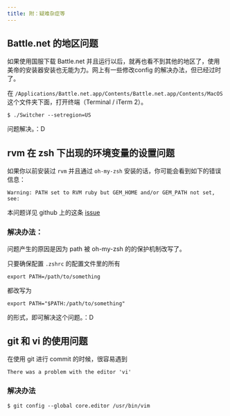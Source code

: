 ```yaml
---
title: 附：疑难杂症等
---
```


## Battle.net 的地区问题

如果使用国服下载 Battle.net 并且运行以后，就再也看不到其他的地区了，使用美帝的安装器安装也无能为力。网上有一些修改config 的解决办法，但已经过时了。

在 `/Applications/Battle.net.app/Contents/Battle.net.app/Contents/MacOS`这个文件夹下面，打开终端（Terminal / iTerm 2）。

```
$ ./Switcher --setregion=US
```

问题解决。：D

## rvm 在 zsh 下出现的环境变量的设置问题

如果你以前安装过 `rvm` 并且通过 `oh-my-zsh` 安装的话，你可能会看到如下的错误信息：

```
Warning: PATH set to RVM ruby but GEM_HOME and/or GEM_PATH not set, see:
```

本问题详见 github 上的这条 [issue](https://github.com/rvm/rvm/issues/3212)


### 解决办法：

问题产生的原因是因为 path 被 oh-my-zsh 的的保护机制改写了。

只要确保配置 `.zshrc` 的配置文件里的所有

```
export PATH=/path/to/something
```
都改写为

```
export PATH="$PATH:/path/to/something"
```

的形式，即可解决这个问题。：D

## git 和 vi 的使用问题

在使用 git 进行 commit 的时候，很容易遇到
```
There was a problem with the editor 'vi'
```

### 解决办法

```
$ git config --global core.editor /usr/bin/vim
```
